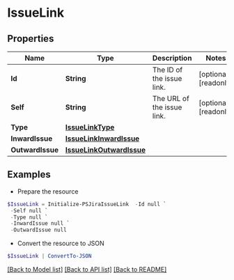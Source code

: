 # IssueLink
## Properties

Name | Type | Description | Notes
------------ | ------------- | ------------- | -------------
**Id** | **String** | The ID of the issue link. | [optional] [readonly] 
**Self** | **String** | The URL of the issue link. | [optional] [readonly] 
**Type** | [**IssueLinkType**](IssueLinkType.md) |  | 
**InwardIssue** | [**IssueLinkInwardIssue**](IssueLinkInwardIssue.md) |  | 
**OutwardIssue** | [**IssueLinkOutwardIssue**](IssueLinkOutwardIssue.md) |  | 

## Examples

- Prepare the resource
```powershell
$IssueLink = Initialize-PSJiraIssueLink  -Id null `
 -Self null `
 -Type null `
 -InwardIssue null `
 -OutwardIssue null
```

- Convert the resource to JSON
```powershell
$IssueLink | ConvertTo-JSON
```

[[Back to Model list]](../README.md#documentation-for-models) [[Back to API list]](../README.md#documentation-for-api-endpoints) [[Back to README]](../README.md)

